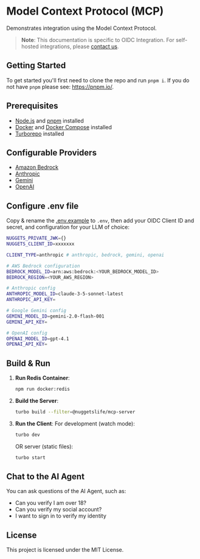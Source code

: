 # Model Context Protocol (MCP)

Demonstrates integration using the Model Context Protocol.

>**Note**: This documentation is specific to OIDC Integration. For self-hosted integrations, please [contact us](https://www.nuggets.life/request-a-meeting).

## Getting Started

To get started you'll first need to clone the repo and run `pnpm i`. If you do not have `pnpm` please see: https://pnpm.io/.

## Prerequisites

- [Node.js](https://nodejs.org/) and [pnpm](https://pnpm.io/) installed
- [Docker](https://www.docker.com/) and [Docker Compose](https://docs.docker.com/compose/) installed
- [Turborepo](https://turborepo.com/) installed

## Configurable Providers

- [Amazon Bedrock](https://aws.amazon.com/bedrock/)
- [Anthropic](https://www.anthropic.com/)
- [Gemini](https://gemini.google.com/)
- [OpenAI](https://openai.com/)

## Configure .env file

Copy & rename the [.env.example](https://github.com/NuggetsLtd/ai/blob/main/apps/client/.env.example) to `.env`, then add your OIDC Client ID and secret, and configuration for your LLM of choice:

```bash
NUGGETS_PRIVATE_JWK={}
NUGGETS_CLIENT_ID=xxxxxxx

CLIENT_TYPE=anthropic # anthropic, bedrock, gemini, openai

# AWS Bedrock configuration
BEDROCK_MODEL_ID=arn:aws:bedrock:<YOUR_BEDROCK_MODEL_ID>
BEDROCK_REGION=<YOUR_AWS_REGION>

# Anthropic config
ANTHROPIC_MODEL_ID=claude-3-5-sonnet-latest
ANTHROPIC_API_KEY=

# Google Gemini config
GEMINI_MODEL_ID=gemini-2.0-flash-001
GEMINI_API_KEY=

# OpenAI config
OPENAI_MODEL_ID=gpt-4.1
OPENAI_API_KEY=
```

## Build & Run

1. **Run Redis Container**:
    ```bash
    npm run docker:redis
    ```

2. **Build the Server**:
   ```bash
   turbo build --filter=@nuggetslife/mcp-server
   ```

3. **Run the Client**:
  For development (watch mode):
   ```bash
   turbo dev
   ```
   OR server (static files):
   ```bash
   turbo start
   ```

## Chat to the AI Agent

You can ask questions of the AI Agent, such as:

- Can you verify I am over 18?
- Can you verify my social account?
- I want to sign in to verify my identity

<!-- 1. **Sign in to AWS**:

   ```bash
   npm run aws:ecr:signin
   ```

1. **Run Redis & Communicator Containers**:

    ```bash
    npm run docker:communicator
     ```

2. **Build the Server**:

   ```bash
   turbo build --filter=@nuggetslife/mcp-server
   ```

3. **Run the Client**:
   ```bash
   turbo dev
   ``` -->

## License

This project is licensed under the MIT License.
